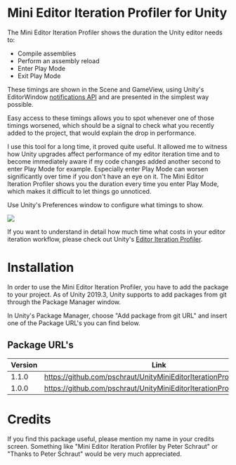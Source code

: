 # Mini Editor Iteration Profiler for Unity

The Mini Editor Iteration Profiler shows the duration the Unity editor needs to:
* Compile assemblies
* Perform an assembly reload
* Enter Play Mode
* Exit Play Mode

These timings are shown in the Scene and GameView, using Unity's EditorWindow [notifications API](https://docs.unity3d.com/ScriptReference/EditorWindow.ShowNotification.html) and are presented in the simplest way possible.

Easy access to these timings allows you to spot whenever one of those timings worsened, which should be a signal to check what you recently added to the project, that would explain the drop in performance.

I use this tool for a long time, it proved quite useful.
It allowed me to witness how Unity upgrades affect performance of my editor iteration time and to become immediately 
aware if my code changes added another second to enter Play Mode for example. Especially enter Play Mode can worsen significantly over 
time if you don't have an eye on it. The Mini Editor Iteration Profiler shows you the duration every time you enter Play Mode, which makes it difficult to let things go unnoticed.

Use Unity's Preferences window to configure what timings to show.


[![](Documentation~/images/video.png)](https://youtu.be/s26H8AtMzUU "")

If you want to understand in detail how much time what costs in your editor iteration workflow, please check out Unity's [Editor Iteration Profiler](https://forum.unity.com/threads/introducing-the-editor-iteration-profiler.908390/).


# Installation

In order to use the Mini Editor Iteration Profiler, you have to add the package to your project. As of Unity 2019.3, Unity supports to add packages from git through the Package Manager window.

In Unity's Package Manager, choose "Add package from git URL" and insert one of the Package URL's you can find below.


## Package URL's

| Version  |     Link      |
|----------|---------------|
| 1.1.0 | https://github.com/pschraut/UnityMiniEditorIterationProfiler.git#1.1.0 |
| 1.0.0 | https://github.com/pschraut/UnityMiniEditorIterationProfiler.git#1.0.0 |

# Credits

If you find this package useful, please mention my name in your credits screen.
Something like "Mini Editor Iteration Profiler by Peter Schraut" or "Thanks to Peter Schraut" would be very much appreciated.
